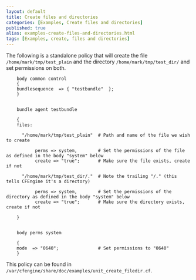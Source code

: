 ```yaml
---
layout: default
title: Create files and directories
categories: [Examples, Create files and directories]
published: true
alias: examples-create-files-and-directories.html
tags: [Examples, create, files and directories]
---
```


The following is a standalone policy that will create the file `/home/mark/tmp/test_plain` and the directory `/home/mark/tmp/test_dir/` and set permissions on both.

```cf3
    body common control
	{
	bundlesequence  => { "testbundle"  };
	}


	bundle agent testbundle

	{
	files:

	  "/home/mark/tmp/test_plain"  # Path and name of the file we wish to create

	       perms => system,        # Set the permissions of the file as defined in the body "system" below
	       create => "true";       # Make sure the file exists, create if not

	  "/home/mark/tmp/test_dir/."  # Note the trailing "/." (this tells CFEngine it's a directory)

	       perms => system,        # Set the permissions of the directory as defined in the body "system" below
	       create => "true";       # Make sure the directory exists, create if not

	}


	body perms system

	{
	mode  => "0640";               # Set permissions to "0640"
	}
```

This policy can be found in `/var/cfengine/share/doc/examples/unit_create_filedir.cf`.

